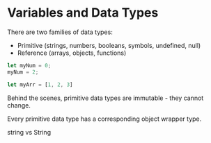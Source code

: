 # Variables and Data Types

There are two families of data types:
- Primitive (strings, numbers, booleans, symbols, undefined, null)
- Reference (arrays, objects, functions)

```js
let myNum = 0;
myNum = 2;
```

```js
let myArr = [1, 2, 3]
```

Behind the scenes, primitive data types are immutable - they cannot change.

Every primitive data type has a corresponding object wrapper type.

string vs String